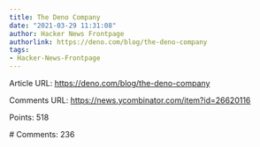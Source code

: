 ```yaml
---
title: The Deno Company
date: "2021-03-29 11:31:08"
author: Hacker News Frontpage
authorlink: https://deno.com/blog/the-deno-company
tags:
- Hacker-News-Frontpage
---
```


<p>Article URL: <a href="https://deno.com/blog/the-deno-company">https://deno.com/blog/the-deno-company</a></p>
<p>Comments URL: <a href="https://news.ycombinator.com/item?id=26620116">https://news.ycombinator.com/item?id=26620116</a></p>
<p>Points: 518</p>
<p># Comments: 236</p>
